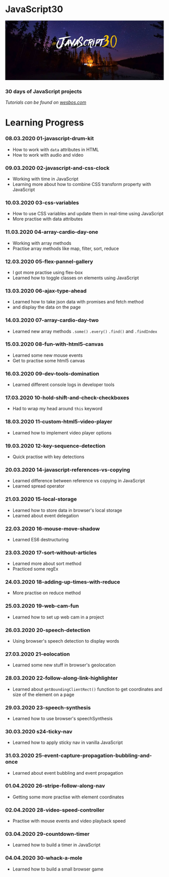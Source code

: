 # JavaScript30

![JavaScript30 header image](https://github.com/kreso66maric/JavaScript30/blob/master/js30.jpg)

### 30 days of JavaScript projects
*Tutorials can be found on [wesbos.com](https://wesbos.com/)*

# Learning Progress

### 08.03.2020 **01-javascript-drum-kit**
* How to work with `data` attributes in HTML
* How to work with audio and video

### 09.03.2020 **02-javascript-and-css-clock**
* Working with time in JavaScript
* Learning more about how to combine CSS transform property with JavaScript

### 10.03.2020 **03-css-variables**
* How to use CSS variables and update them in real-time using JavaScript
* More practise with data attributes

### 11.03.2020 **04-array-cardio-day-one**
* Working with array methods
* Practise array methods like map, filter, sort, reduce

### 12.03.2020 **05-flex-pannel-gallery**
* I got more practise using flex-box
* Learned how to toggle classes on elements using JavaScript

### 13.03.2020 **06-ajax-type-ahead**
* Learned how to take json data with promises and fetch method
* and display the data on the page

### 14.03.2020 **07-array-cardio-day-two**
* Learned new array methods `.some()` `.every()` `.find()` and `.findIndex`

### 15.03.2020 **08-fun-with-html5-canvas**
* Learned some new mouse events
* Get to practise some html5 canvas

### 16.03.2020 **09-dev-tools-domination**
* Learned different console logs in developer tools

### 17.03.2020 **10-hold-shift-and-check-checkboxes**
* Had to wrap my head around `this` keyword

### 18.03.2020 **11-custom-html5-video-player**
* Learned how to implement video player options

### 19.03.2020 **12-key-sequence-detection**
* Quick practise with key detections

### 20.03.2020 **14-javascript-references-vs-copying**
* Learned difference between reference vs copying in JavaScript
* Learned spread operator

### 21.03.2020 **15-local-storage**
* Learned how to store data in browser's local storage
* Learned about event delegation

### 22.03.2020 **16-mouse-move-shadow**
* Learned ES6 destructuring

### 23.03.2020 **17-sort-without-articles**
* Learned more about sort method
* Practiced some regEx

### 24.03.2020 **18-adding-up-times-with-reduce**
* More practise on reduce method

### 25.03.2020 **19-web-cam-fun**
* Learned how to set up web cam in a project

### 26.03.2020 **20-speech-detection**
* Using browser's speech detection to display words

### 27.03.2020 **21-eolocation**
* Learned some new stuff in browser's geolocation

### 28.03.2020 **22-follow-along-link-highlighter**
* Learned about `getBoundingClientRect()` function to get coordinates and size of the element on a page

### 29.03.2020 **23-speech-synthesis**
* Learned how to use browser's speechSynthesis

### 30.03.2020 **s24-ticky-nav**
* Learned how to apply sticky nav in vanilla JavaScript

### 31.03.2020 **25-event-capture-propagation-bubbling-and-once**
* Learned about event bubbling and event propagation

### 01.04.2020 **26-stripe-follow-along-nav**
* Getting some more practise with element coordinates

### 02.04.2020 **28-video-speed-controller**
* Practise with mouse events and video playback speed

### 03.04.2020 **29-countdown-timer**
* Learned how to build a timer in JavaScript

### 04.04.2020 **30-whack-a-mole**
* Learned how to build a small browser game

